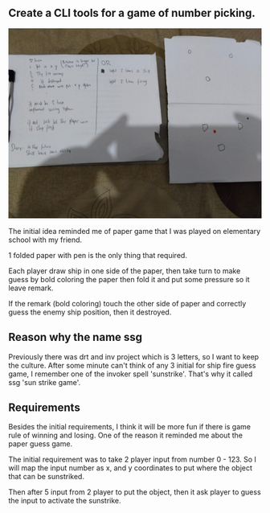 ## Create a CLI tools for a game of number picking.

![](https://raw.githubusercontent.com/Moanrisy/ssg/main/initial-concept.jpeg)

The initial idea reminded me of paper game that I was played on elementary school with my friend.

1 folded paper with pen is the only thing that required.

Each player draw ship in one side of the paper, then take turn to make guess by bold coloring the paper then fold it and put some pressure so it leave remark.

If the remark (bold coloring) touch the other side of paper and correctly guess the enemy ship position, then it destroyed.

## Reason why the name ssg

Previously there was drt and inv project which is 3 letters, so I want to keep the culture.
After some minute can't think of any 3 initial for ship fire guess game, I remember one of the invoker spell 'sunstrike'.
That's why it called ssg 'sun strike game'.

## Requirements

Besides the initial requirements, I think it will be more fun if there is game rule of winning and losing.
One of the reason it reminded me about the paper guess game.

The initial requirement was to take 2 player input from number 0 - 123.
So I will map the input number as x, and y coordinates to put where the object that can be sunstriked.

Then after 5 input from 2 player to put the object, then it ask player to guess the input to activate the sunstrike.
